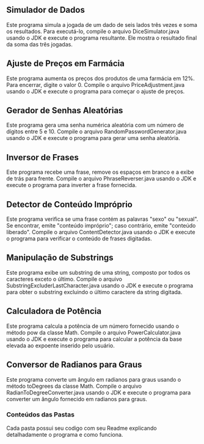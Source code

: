 ## Simulador de Dados

Este programa simula a jogada de um dado de seis lados três vezes e soma os resultados. Para executá-lo, compile o arquivo DiceSimulator.java usando o JDK e execute o programa resultante. Ele mostra o resultado final da soma das três jogadas.

## Ajuste de Preços em Farmácia

Este programa aumenta os preços dos produtos de uma farmácia em 12%. Para encerrar, digite o valor 0. Compile o arquivo PriceAdjustment.java usando o JDK e execute o programa para começar o ajuste de preços.

## Gerador de Senhas Aleatórias

Este programa gera uma senha numérica aleatória com um número de dígitos entre 5 e 10. Compile o arquivo RandomPasswordGenerator.java usando o JDK e execute o programa para gerar uma senha aleatória.

## Inversor de Frases

Este programa recebe uma frase, remove os espaços em branco e a exibe de trás para frente. Compile o arquivo PhraseReverser.java usando o JDK e execute o programa para inverter a frase fornecida.

## Detector de Conteúdo Impróprio

Este programa verifica se uma frase contém as palavras "sexo" ou "sexual". Se encontrar, emite "conteúdo impróprio"; caso contrário, emite "conteúdo liberado". Compile o arquivo ContentDetector.java usando o JDK e execute o programa para verificar o conteúdo de frases digitadas.

## Manipulação de Substrings

Este programa exibe um substring de uma string, composto por todos os caracteres exceto o último. Compile o arquivo SubstringExcluderLastCharacter.java usando o JDK e execute o programa para obter o substring excluindo o último caractere da string digitada.

## Calculadora de Potência

Este programa calcula a potência de um número fornecido usando o método pow da classe Math. Compile o arquivo PowerCalculator.java usando o JDK e execute o programa para calcular a potência da base elevada ao expoente inserido pelo usuário.

## Conversor de Radianos para Graus

Este programa converte um ângulo em radianos para graus usando o método toDegrees da classe Math. Compile o arquivo RadianToDegreeConverter.java usando o JDK e execute o programa para converter um ângulo fornecido em radianos para graus.

### Conteúdos das Pastas

Cada pasta possui seu codigo com seu Readme explicando detalhadamente o programa e como funciona.
